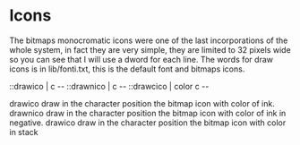 # Icons

The bitmaps monocromatic icons were one of the last incorporations of the whole system, in fact they are very simple, they are limited to 32 pixels wide so you can see that I will use a dword for each line.
The words for draw icons is in lib/fonti.txt, this is the default font and bitmaps icons.

::drawico | c --
::drawnico | c --
::drawcico | color c --

drawico draw in the character position the bitmap icon with color of ink.
drawnico draw in the character position the bitmap icon with color of ink in negative.
drawico draw in the character position the bitmap icon with color in stack
